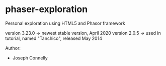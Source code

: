# phaser-exploration

Personal exploration using HTML5 and Phasor framework

version 3.23.0 -> newest stable version, April 2020
version 2.0.5 -> used in tutorial, named "Tanchico", released May 2014

Author:
* Joseph Connelly
